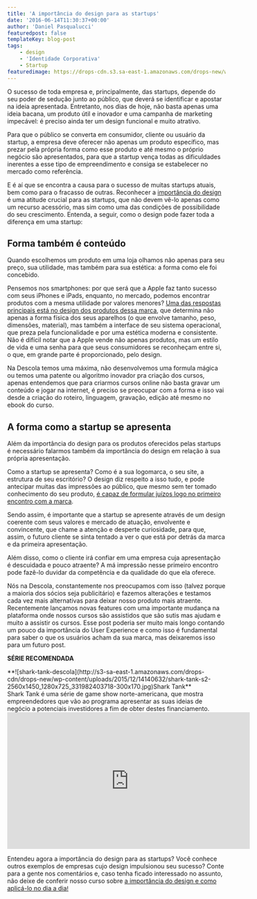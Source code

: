 ```yaml
---
title: 'A importância do design para as startups'
date: '2016-06-14T11:30:37+00:00'
author: 'Daniel Pasqualucci'
featuredpost: false
templateKey: blog-post
tags:
    - design
    - 'Identidade Corporativa'
    - Startup
featuredimage: https://drops-cdn.s3.sa-east-1.amazonaws.com/drops-new/wp-content/uploads/2015/12/14143341/160H-1-150x150.png
---
```

<div id="article_parsed">O sucesso de toda empresa e, principalmente, das startups, depende do seu poder de sedução junto ao público, que deverá se identificar e apostar na ideia apresentada. Entretanto, nos dias de hoje, não basta apenas uma ideia bacana, um produto útil e inovador e uma campanha de marketing impecável: é preciso ainda ter um design funcional e muito atrativo.

Para que o público se converta em consumidor, cliente ou usuário da startup, a empresa deve oferecer não apenas um produto específico, mas prezar pela própria forma como esse produto e até mesmo o próprio negócio são apresentados, para que a startup vença todas as dificuldades inerentes a esse tipo de empreendimento e consiga se estabelecer no mercado como referência.

E é aí que se encontra a causa para o sucesso de muitas startups atuais, bem como para o fracasso de outras. Reconhecer a [importância do design](http://www.descola.org/curso/6/design-para-novos-contextos) é uma atitude crucial para as startups, que não devem vê-lo apenas como um recurso acessório, mas sim como uma das condições de possibilidade do seu crescimento. Entenda, a seguir, como o design pode fazer toda a diferença em uma startup:

**Forma também é conteúdo**
---------------------------

Quando escolhemos um produto em uma loja olhamos não apenas para seu preço, sua utilidade, mas também para sua estética: a forma como ele foi concebido.

Pensemos nos smartphones: por que será que a Apple faz tanto sucesso com seus iPhones e iPads, enquanto, no mercado, podemos encontrar produtos com a mesma utilidade por valores menores? [<u>Uma das respostas principais está no design dos produtos dessa marca</u>](http://www.cnbc.com/id/100883593#.), que determina não apenas a forma física dos seus aparelhos (o que envolve tamanho, peso, dimensões, material), mas também a interface de seu sistema operacional, que preza pela funcionalidade e por uma estética moderna e consistente. Não é difícil notar que a Apple vende não apenas produtos, mas um estilo de vida e uma senha para que seus consumidores se reconheçam entre si, o que, em grande parte é proporcionado, pelo design.

Na Descola temos uma máxima, não desenvolvemos uma formula mágica ou temos uma patente ou algoritmo inovador pra criação dos cursos, apenas entendemos que para criarmos cursos online não basta gravar um conteúdo e jogar na internet, é preciso se preocupar com a forma e isso vai desde a criação do roteiro, linguagem, gravação, edição até mesmo no ebook do curso.

**A forma como a startup se apresenta**
---------------------------------------

Além da importância do design para os produtos oferecidos pelas startups é necessário falarmos também da importância do design em relação à sua própria apresentação.

Como a startup se apresenta? Como é a sua logomarca, o seu site, a estrutura de seu escritório? O design diz respeito a isso tudo, e pode antecipar muitas das impressões ao público, que mesmo sem ter tomado conhecimento do seu produto, [<u>é capaz de formular juízos logo no primeiro encontro com a marca</u>](http://munews.missouri.edu/news-releases/2014/0408-logo-color-affects-consumer-emotion-toward-brands-mu-study-finds/).

Sendo assim, é importante que a startup se apresente através de um design coerente com seus valores e mercado de atuação, envolvente e convincente, que chame a atenção e desperte curiosidade, para que, assim, o futuro cliente se sinta tentado a ver o que está por detrás da marca e da primeira apresentação.

Além disso, como o cliente irá confiar em uma empresa cuja apresentação é descuidada e pouco atraente? A má impressão nesse primeiro encontro pode fazê-lo duvidar da competência e da qualidade do que ela oferece.

Nós na Descola, constantemente nos preocupamos com isso (talvez porque a maioria dos sócios seja publicitário) e fazemos alterações e testamos cada vez mais alternativas para deixar nosso produto mais atraente. Recentemente lançamos novas features com uma importante mudança na plataforma onde nossos cursos são assistidos que são sutis mas ajudam e muito a assistir os cursos. Esse post poderia ser muito mais longo contando um pouco da importância do User Experience e como isso é fundamental para saber o que os usuários acham da sua marca, mas deixaremos isso para um futuro post.

**SÉRIE RECOMENDADA**

</div>**![shark-tank-descola](http://s3-sa-east-1.amazonaws.com/drops-cdn/drops-new/wp-content/uploads/2015/12/14140632/shark-tank-s2-2560x1450_1280x725_331982403718-300x170.jpg)Shark Tank**

<div class="mod" data-md="50" data-ved="0ahUKEwiEiurj16fNAhWDHZAKHSv_A2sQkCkImAEoATAM"><div class="_cgc" data-hveid="153" data-ved="0ahUKEwiEiurj16fNAhWDHZAKHSv_A2sQziAImQEoADAM"><div class="r-iBP9Ix_5OIII"><div class="kno-rdesc r-ipmP68vxarDE">Shark Tank é uma série de game show norte-americana, que mostra empreendedores que vão ao programa apresentar as suas ideias de negócio a potenciais investidores a fim de obter destes financiamento.</div></div></div></div><div class="kno-rdesc r-ipmP68vxarDE"></div><iframe allowfullscreen="allowfullscreen" class="aligncenter" frameborder="0" height="315" loading="lazy" src="https://www.youtube.com/embed/ee_ZOl8VYnY?rel=0&controls=0&showinfo=0" width="560"></iframe>

Entendeu agora a importância do design para as startups? Você conhece outros exemplos de empresas cujo design impulsionou seu sucesso? Conte para a gente nos comentários e, caso tenha ficado interessado no assunto, não deixe de conferir nosso curso sobre <u>[a importância do design e como aplicá-lo no dia a dia](http://descola.org/curso/6/design-para-novos-contextos)<span style="font-family: arial;">!</span></u>